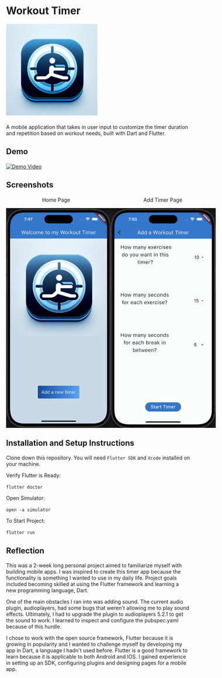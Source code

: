 # Workout Timer 

<img src="./assets/my_icon.png" alt="App Icon" width="250" height="250"/>

####

A mobile application that takes in user input to customize the timer duration and repetition based on workout needs, built with Dart and Flutter.

## Demo

####

[![Demo Video](https://img.youtube.com/vi/u_FQzJo8Nws/0.jpg)](https://youtu.be/u_FQzJo8Nws)

  

## Screenshots

####

&nbsp;&nbsp;&nbsp;&nbsp;&nbsp;&nbsp;&nbsp;&nbsp;&nbsp;&nbsp;&nbsp;&nbsp;&nbsp;&nbsp;&nbsp;&nbsp;&nbsp;&nbsp;&nbsp;&nbsp;&nbsp;&nbsp;&nbsp;&nbsp;
Home Page 
&nbsp;&nbsp;&nbsp;&nbsp;&nbsp;&nbsp;&nbsp;&nbsp;&nbsp;&nbsp;&nbsp;&nbsp;&nbsp;&nbsp;&nbsp;&nbsp;&nbsp;&nbsp;&nbsp;&nbsp;&nbsp;&nbsp;&nbsp;&nbsp;
&nbsp;&nbsp;&nbsp;&nbsp;&nbsp;&nbsp;&nbsp;&nbsp;&nbsp;&nbsp;&nbsp;&nbsp;&nbsp;&nbsp;&nbsp;&nbsp;&nbsp;&nbsp;&nbsp;&nbsp;&nbsp;&nbsp;&nbsp;&nbsp;&nbsp;Add Timer Page

<div style="display: flex; justify-content: space-between;">
<img src="./assets/home_page.png" alt="Home Page" width="300" height="600"/>
<img src="./assets/add_timer_page.png" alt="Add Timer Page" width="300" height="600"/>
</div>

## Installation and Setup Instructions

####  

Clone down this repository. You will need `Flutter SDK` and `Xcode` installed on your machine.  

Verify Flutter is Ready:

`flutter doctor`  

Open Simulator:  

`open -a simulator`  

To Start Project:

`flutter run`  

## Reflection

####

This was a 2-week long personal project aimed to familiarize myself with building mobile apps. I was inspired to create this timer app because the functionality is something I wanted to use in my daily life. Project goals included becoming skilled at using the Flutter framework and learning a new programming language, Dart.

One of the main obstacles I ran into was adding sound. The current audio plugin, audioplayers, had some bugs that weren't allowing me to play sound effects. Ultimately, I had to upgrade the plugin to audioplayers 5.2.1 to get the sound to work. I learned to inspect and configure the pubspec.yaml because of this hurdle.

I chose to work with the open source framework, Flutter because it is growing in popularity and I wanted to challenge myself by developing my app in Dart, a language I hadn't used before. Flutter is a good framework to learn because it is applicable to both Android and IOS. I gained experience in setting up an SDK, configuring plugins and designing pages for a mobile app.

